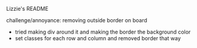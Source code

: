 Lizzie's README

challenge/annoyance: removing outside border on board
- tried making div around it and making the border the background color
- set classes for each row and column and removed border that way
